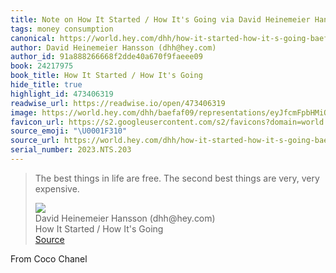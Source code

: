 ```yaml
---
title: Note on How It Started / How It's Going via David Heinemeier Hansson (dhh@hey.com)
tags: money consumption
canonical: https://world.hey.com/dhh/how-it-started-how-it-s-going-baefaf09
author: David Heinemeier Hansson (dhh@hey.com)
author_id: 91a888266668f2dde40a670f9faeee09
book: 24217975
book_title: How It Started / How It's Going
hide_title: true
highlight_id: 473406319
readwise_url: https://readwise.io/open/473406319
image: https://world.hey.com/dhh/baefaf09/representations/eyJfcmFpbHMiOnsibWVzc2FnZSI6IkJBaHNLd2RNYlVCQyIsImV4cCI6bnVsbCwicHVyIjoiYmxvYl9pZCJ9fQ==--18d0ffbff54ec7fc16f008f52842aabe24ca5285/eyJfcmFpbHMiOnsibWVzc2FnZSI6IkJBaDdDRG9UY21WemFYcGxYM1J2WDJacGJHeGJCMmtDc0FScEFuWUNPZ3h4ZFdGc2FYUjVhUzA2Q25OMGNtbHdWQT09IiwiZXhwIjpudWxsLCJwdXIiOiJ2YXJpYXRpb24ifX0=--f2badd95ce31e495769e48a538e401dea1aca2ae/early-malibu.jpg
favicon_url: https://s2.googleusercontent.com/s2/favicons?domain=world.hey.com
source_emoji: "\U0001F310"
source_url: https://world.hey.com/dhh/how-it-started-how-it-s-going-baefaf09#:~:text=The%20best%20things,very%2C%20very%20expensive.
serial_number: 2023.NTS.203
---
```

> The best things in life are free.
> The second best things are very, very expensive.
> <div class="quoteback-footer"><div class="quoteback-avatar"><img class="mini-favicon" src="https://s2.googleusercontent.com/s2/favicons?domain=world.hey.com"></div><div class="quoteback-metadata"><div class="metadata-inner"><span style="display:none">FROM:</span><div aria-label="David Heinemeier Hansson (dhh@hey.com)" class="quoteback-author"> David Heinemeier Hansson (dhh@hey.com)</div><div aria-label="How It Started / How It's Going" class="quoteback-title"> How It Started / How It's Going</div></div></div><div class="quoteback-backlink"><a target="_blank" aria-label="go to the full text of this quotation" rel="noopener" href="https://world.hey.com/dhh/how-it-started-how-it-s-going-baefaf09#:~:text=The%20best%20things,very%2C%20very%20expensive." class="quoteback-arrow"> Source</a></div></div>

From Coco Chanel